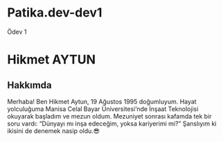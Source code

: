 # Patika.dev-dev1
Ödev 1 
<!DOCTYPE html>
<html lang="en">
    <head>
        <meta charset="UTF-8">
        <meta name="viewport" content="width=device-width, initial-scale=1.0">
        <title> Hikmet AYTUN </title>
    </head>
    <body>
        <!--Başlık-->
    <h1>Hikmet AYTUN</h1>
        <!--Alt Başlık-->
    <h2>Hakkımda</h2>
        <!--Paragraf ve Açıklama-->
    <p>Merhaba! Ben Hikmet Aytun, 19 Ağustos 1995 doğumluyum. 
        Hayat yolculuğuma Manisa Celal Bayar Üniversitesi’nde İnşaat Teknolojisi 
        okuyarak başladım ve mezun oldum. Mezuniyet sonrası kafamda 
        tek bir soru vardı: “Dünyayı mı inşa edeceğim, yoksa kariyerimi mi?” 
        Şanslıyım ki ikisini de denemek nasip oldu.😎</p>
    </body>
</html>
